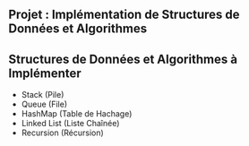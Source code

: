 
## Projet : Implémentation de Structures de Données et Algorithmes


## Structures de Données et Algorithmes à Implémenter
- Stack (Pile)
- Queue (File)
- HashMap (Table de Hachage)
- Linked List (Liste Chaînée)
- Recursion (Récursion)